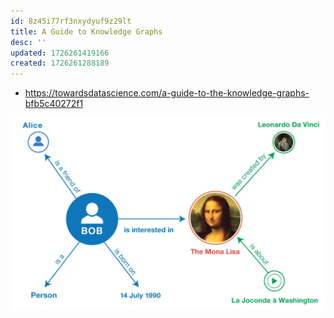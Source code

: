```yaml
---
id: 8z45i77rf3nxydyuf9z29lt
title: A Guide to Knowledge Graphs
desc: ''
updated: 1726261419166
created: 1726261288189
---
```


- https://towardsdatascience.com/a-guide-to-the-knowledge-graphs-bfb5c40272f1


![](/assets/images/2024-09-13-14-01-42.png)